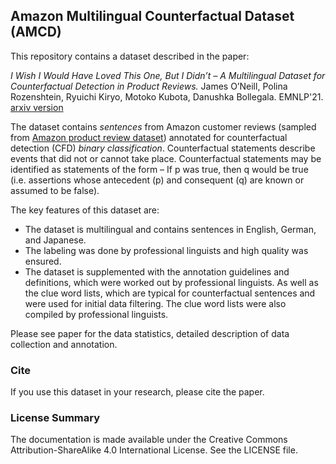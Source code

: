 ## Amazon Multilingual Counterfactual Dataset (AMCD)

This repository contains a dataset described in the paper:

*I Wish I Would Have Loved This One, But I Didn’t – A Multilingual Dataset for Counterfactual Detection in Product Reviews.* James O’Neill, Polina Rozenshtein, Ryuichi Kiryo, Motoko Kubota, Danushka Bollegala. EMNLP'21. [arxiv version](https://arxiv.org/pdf/2104.06893.pdf)


The dataset contains *sentences* from Amazon customer reviews (sampled from [Amazon product review dataset](https://s3.amazonaws.com/amazon-reviews-pds/readme.html)) annotated for counterfactual detection (CFD) *binary classification*.
Counterfactual statements describe events that did not or cannot take place. Counterfactual statements may be identified as statements of the form – If p was true, then q would be true (i.e. assertions whose antecedent (p) and consequent (q) are known or assumed to be false).

The key features of this dataset are:

* The dataset is multilingual and contains sentences in English, German, and Japanese.
* The labeling was done by professional linguists and high quality was ensured.
* The dataset is supplemented with the annotation guidelines and definitions, which were worked out by professional linguists. As well as the clue word lists, which are typical for counterfactual sentences and were used for initial data filtering. The clue word lists were also compiled by professional linguists. 

 Please see paper for the data statistics, detailed description of data collection and annotation.


### Cite
If you use this dataset in your research, please cite the paper.


### License Summary

The documentation is made available under the Creative Commons Attribution-ShareAlike 4.0 International License. See the LICENSE file.
